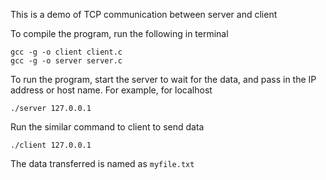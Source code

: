 This is a demo of TCP communication between server and client

To compile the program, run the following in terminal
```
gcc -g -o client client.c
gcc -g -o server server.c
```

To run the program, start the server to wait for the data, and pass in the IP address or host name. For example, for localhost
```
./server 127.0.0.1
```
Run the similar command to client to send data
```
./client 127.0.0.1
```

The data transferred is named as `myfile.txt`